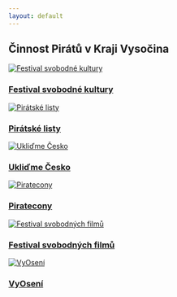 ```yaml
---
layout: default
---
```

<div class="container container--default pt-8 lg:py-24">
 <section>
<h1 class="head-alt-md md:head-alt-lg max-w-5xl mb-8">Činnost Pirátů v Kraji Vysočina</h1>
  <main>
   <div class="grid grid-cols-1 md:grid-cols-2 lg:grid-cols-3 gap-8">
<article class="card card--hoveractive"><a href="/cinnost/fsk/" target="_blank"><img src="https://a.pirati.cz/vysocina/img/fsk.jpg" alt="Festival svobodné kultury" class="w-full h-48 object-cover"></a> <div class="card__body p-4"><h1 class="card-headline mb-2"><a href="/cinnost/fsk/" target="_blank">Festival svobodné kultury</a></h1> <p class="card-body-text"></p></div></article>
<article class="card card--hoveractive"><a href="/cinnost/pirlisty/" target="_blank"><img src="https://a.pirati.cz/vysocina/img/pirlisty.jpg" alt="Pirátské listy" class="w-full h-48 object-cover"></a> <div class="card__body p-4"><h1 class="card-headline mb-2"><a href="/cinnost/pirlisty/" target="_blank">Pirátské listy</a></h1> <p class="card-body-text"></p></div></article>
<article class="card card--hoveractive"><a href="/cinnost/uklidme-cesko/" target="_blank"><img src="https://a.pirati.cz/vysocina/img/uklidme.jpg" alt="Ukliďme Česko" class="w-full h-48 object-cover"></a> <div class="card__body p-4"><h1 class="card-headline mb-2"><a href="/cinnost/uklidme-cesko/" target="_blank">Ukliďme Česko</a></h1> <p class="card-body-text"></p></div></article>
<article class="card card--hoveractive"><a href="/cinnost/piratecon/" target="_blank"><img src="https://a.pirati.cz/vysocina/img/piratecon.jpg" alt="Piratecony" class="w-full h-48 object-cover"></a> <div class="card__body p-4"><h1 class="card-headline mb-2"><a href="/cinnost/piratecon/" target="_blank">Piratecony</a></h1> <p class="card-body-text"></p></div></article>
<article class="card card--hoveractive"><a href="/cinnost/fsf/" target="_blank"><img src="https://a.pirati.cz/vysocina/img/fsf.jpg" alt="Festival svobodných filmů" class="w-full h-48 object-cover"></a> <div class="card__body p-4"><h1 class="card-headline mb-2"><a href="/cinnost/fsf/" target="_blank">Festival svobodných filmů</a></h1> <p class="card-body-text"></p></div></article>
<article class="card card--hoveractive"><a href="/cinnost/vyoseni/" target="_blank"><img src="https://a.pirati.cz/vysocina/img/vyoseni.jpg" alt="VyOsení" class="w-full h-48 object-cover"></a> <div class="card__body p-4"><h1 class="card-headline mb-2"><a href="/cinnost/vyoseni/" target="_blank">VyOsení</a></h1> <p class="card-body-text"></p></div></article>
   </div>
  </main>
   <h1 class="head-alt-md md:head-alt-lg max-w-5xl mb-8"></h1>
  </section>
 </div>
